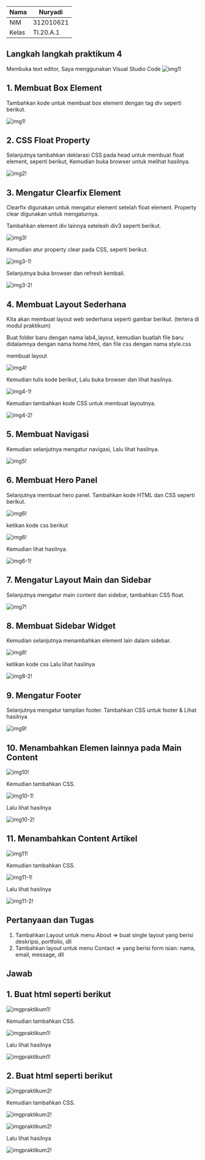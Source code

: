 | Nama      | Nuryadi |
| ----------- | ----------- |
| NIM     | 312010621      |
| Kelas   | TI.20.A.1        |

## Langkah langkah praktikum 4
Membuka text editor, Saya menggunakan Visual Studio Code
![img1!](assets/img/start.png)

## 1. Membuat Box Element
Tambahkan kode untuk membuat box element dengan tag div seperti berikut.

![img1!](assets/img/foto1.png)

## 2. CSS Float Property
Selanjutnya tambahkan deklarasi CSS pada head untuk membuat float element, seperti berikut,
Kemudian buka browser untuk melihat hasilnya.

![img2!](assets/img/foto2.png)

## 3. Mengatur Clearfix Element
Clearfix digunakan untuk mengatur element setelah float element. Property clear digunakan untuk mengaturnya.

Tambahkan element div lainnya seteleah div3 seperti berikut.

![img3!](assets/img/foto3.png)

Kemudian atur property clear pada CSS, seperti berikut.

![img3-1!](assets/img/foto4.png)

Selanjutnya buka browser dan refresh kembali.

![img3-2!](assets/img/foto5.png)

## 4. Membuat Layout Sederhana
Kita akan membuat layout web sederhana seperti gambar berikut. (tertera di modul praktikum)

Buat folder baru dengan nama lab4_layout, kemudian buatlah file baru didalamnya dengan nama home.html, dan file css dengan nama style.css

membuat layout

![img4!](assets/img/foto6.png)

Kemudian tulis kode berikut, Lalu buka browser dan lihat hasilnya.

![img4-1!](assets/img/foto7.png)

Kemudian tambahkan kode CSS untuk membuat layoutnya.

![img4-2!](assets/img/foto8.png)

## 5. Membuat Navigasi
Kemudian selanjutnya mengatur navigasi, Lalu lihat hasilnya.

![img5!](assets/img/foto9.png)

## 6. Membuat Hero Panel
Selanjutnya membuat hero panel. Tambahkan kode HTML dan CSS seperti berikut.

![img6!](assets/img/foto10.png)

ketikan kode css berikut

![img6!](assets/img/foto11.png)

Kemudian lihat hasilnya.

![img6-1!](assets/img/foto12.png)

## 7. Mengatur Layout Main dan Sidebar
Selanjutnya mengatur main content dan sidebar, tambahkan CSS float.

![img7!](assets/img/foto13.png)

## 8. Membuat Sidebar Widget
Kemudian selanjutnya menambahkan element lain dalam sidebar.

![img8!](assets/img/foto14.png)

ketikan kode css Lalu lihat hasilnya

![img8-2!](assets/img/foto15.png)

## 9. Mengatur Footer
Selanjutnya mengatur tampilan footer. Tambahkan CSS untuk footer & Lihat hasilnya

![img9!](assets/img/foto16.png)

## 10. Menambahkan Elemen lainnya pada Main Content

![img10!](assets/img/foto17.png)

Kemudian tambahkan CSS.

![img10-1!](assets/img/foto18.png)

Lalu lihat hasilnya

![img10-2!](assets/img/foto19.png)

## 11. Menambahkan Content Artikel

![img11!](assets/img/foto20.png)

Kemudian tambahkan CSS.

![img11-1!](assets/img/foto21.png)

Lalu lihat hasilnya

![img11-2!](assets/img/foto22.png)

## Pertanyaan dan Tugas
1. Tambahkan Layout untuk menu About
=> buat single layout yang berisi deskripsi, portfolio, dll
2. Tambahkan layout untuk menu Contact
=> yang berisi form isian: nama, email, message, dll

## Jawab
## 1. Buat html seperti berikut

![imgpraktikum1!](assets/img/praktikum/1.png)

Kemudian tambahkan CSS.

![imgpraktikum1!](assets/img/praktikum/1-1.png)

Lalu lihat hasilnya

![imgpraktikum1!](assets/img/praktikum/1-2.png)

## 2. Buat html seperti berikut

![imgpraktikum2!](assets/img/praktikum/2.png)

Kemudian tambahkan CSS.

![imgpraktikum2!](assets/img/praktikum/2-1.png)

![imgpraktikum2!](assets/img/praktikum/2-2.png)

Lalu lihat hasilnya

![imgpraktikum2!](assets/img/praktikum/2-3.png)















